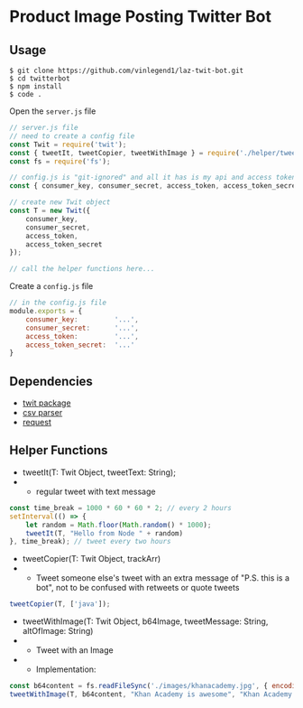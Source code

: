 # Product Image Posting Twitter Bot

## Usage
```
$ git clone https://github.com/vinlegend1/laz-twit-bot.git
$ cd twitterbot
$ npm install
$ code .
```

Open the `server.js` file

```javascript
// server.js file
// need to create a config file
const Twit = require('twit');
const { tweetIt, tweetCopier, tweetWithImage } = require('./helper/tweet');
const fs = require('fs');

// config.js is "git-ignored" and all it has is my api and access token things
const { consumer_key, consumer_secret, access_token, access_token_secret } = require('./config')

// create new Twit object
const T = new Twit({
    consumer_key,
    consumer_secret,
    access_token,
    access_token_secret
});

// call the helper functions here...

```

Create a `config.js` file

```javascript
// in the config.js file
module.exports = {
    consumer_key:         '...',
    consumer_secret:      '...',
    access_token:         '...',
    access_token_secret:  '...'
}
```

## Dependencies
- [twit package](https://github.com/ttezel/twit)
- [csv parser](https://www.npmjs.com/package/csv-parser)
- [request](https://www.npmjs.com/package/request)

## Helper Functions
- tweetIt(T: Twit Object, tweetText: String);
- - regular tweet with text message

```javascript
const time_break = 1000 * 60 * 60 * 2; // every 2 hours
setInterval(() => {
    let random = Math.floor(Math.random() * 1000);
    tweetIt(T, "Hello from Node " + random)
}, time_break); // tweet every two hours
```
  
- tweetCopier(T: Twit Object, trackArr)
- - Tweet someone else's tweet with an extra message of "P.S. this is a bot", not to be confused with retweets or quote tweets

```javascript
tweetCopier(T, ['java']);
```
  
- tweetWithImage(T: Twit Object, b64Image, tweetMessage: String, altOfImage: String)
- - Tweet with an Image
- - Implementation:

```javascript
const b64content = fs.readFileSync('./images/khanacademy.jpg', { encoding: 'base64' })
tweetWithImage(T, b64content, "Khan Academy is awesome", "Khan Academy is awesome");
```